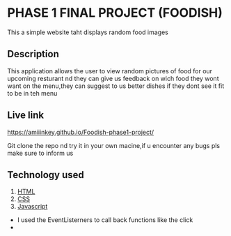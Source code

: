 # PHASE 1 FINAL PROJECT (FOODISH)

This a simple website taht displays random food images

## Description 

This application allows the user to view random pictures of food for our upcoming resturant nd they can give us feedback on wich food they wont want on the menu,they can suggest to us better dishes if they dont see it fit to be in teh menu

## Live link

https://amiiinkey.github.io/Foodish-phase1-project/

Git clone the repo nd try it in your own macine,if u encounter any bugs pls make sure to inform us

## Technology used

1. [HTML](https://)
2. [CSS](https://)
3. [Javascript](https://)

- I used the EventListerners to call back functions like the click
-